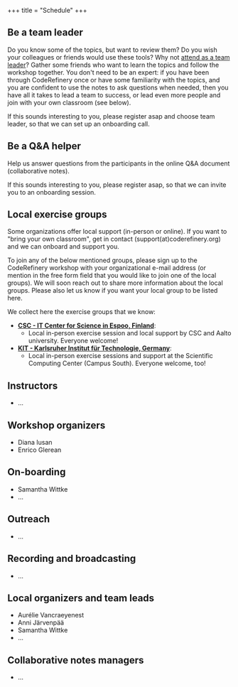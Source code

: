 +++
title = "Schedule"
+++

## Be a team leader

Do you know some of the topics, but want to review them?
Do you wish your colleagues or friends would use these tools?
Why not [attend as a team leader](@/join.md)?
Gather some friends who want to learn the topics and follow the workshop together.
You don't need to be an expert: if you have been through CodeRefinery once or have some familiarity
with the topics, and you are confident to use the notes to ask questions when needed,
then you have all it takes to lead a team to success,
or lead even more people and join with your own classroom (see below).

If this sounds interesting to you, please register asap and choose team leader, 
so that we can set up an onboarding call. 


## Be a Q&A helper

Help us answer questions from the participants in the online Q&A document (collaborative notes).

If this sounds interesting to you, please register asap, so that we can invite you to an onboarding session. 


## Local exercise groups

Some organizations offer local support (in-person or online). 
If you want to "bring your own classroom", get in contact (support(at)coderefinery.org) and we can onboard and support you.

To join any of the below mentioned groups, please sign up to the CodeRefinery workshop with your organizational e-mail address (or mention in the free form field that you would like to join one of the local groups). We will soon reach out to share more information about the local groups. Please also let us know if you want your local group to be listed here. 

We collect here the exercise groups that we know:
- [**CSC - IT Center for Science in Espoo, Finland**](https://csc.fi/):
  - Local in-person exercise session and local support by CSC and Aalto university. Everyone welcome!
- [**KIT - Karlsruher Institut für Technologie, Germany**](https://kit.edu/):
  - Local in-person exercise sessions and support at the Scientific Computing Center (Campus South). Everyone welcome, too!


## Instructors

- ...


## Workshop organizers

- Diana Iusan
- Enrico Glerean


## On-boarding

- Samantha Wittke
- ...


## Outreach

- ...


## Recording and broadcasting

- ...


## Local organizers and team leads

- Aurélie Vancraeyenest
- Anni Järvenpää
- Samantha Wittke
- ...


## Collaborative notes managers

- ...
